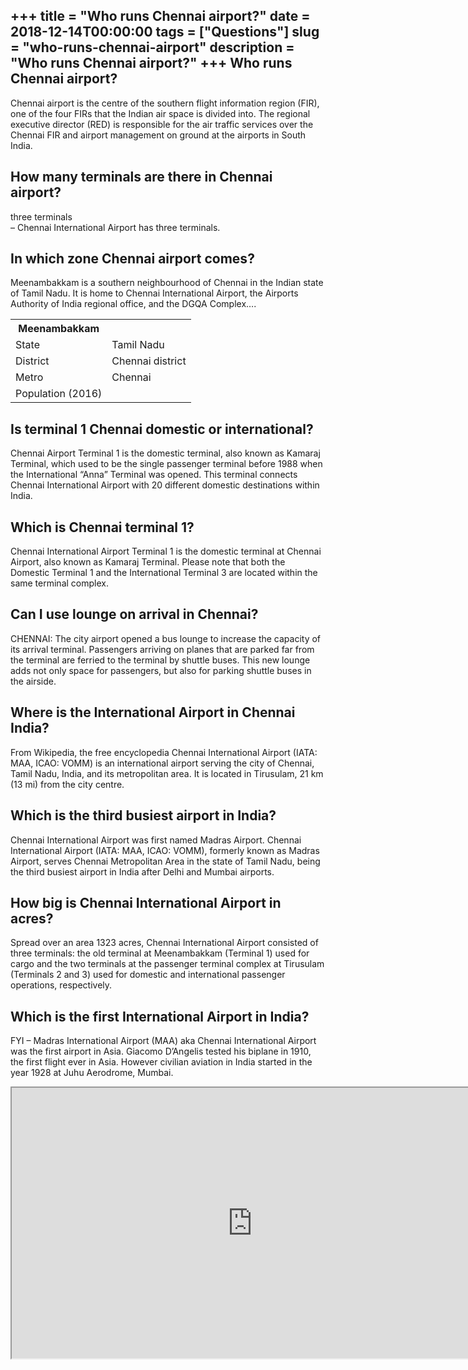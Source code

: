 +++
title = "Who runs Chennai airport?"
date = 2018-12-14T00:00:00
tags = ["Questions"]
slug = "who-runs-chennai-airport"
description = "Who runs Chennai airport?"
+++
Who runs Chennai airport?
-------------------------

Chennai airport is the centre of the southern flight information region (FIR), one of the four FIRs that the Indian air space is divided into. The regional executive director (RED) is responsible for the air traffic services over the Chennai FIR and airport management on ground at the airports in South India.

How many terminals are there in Chennai airport?
------------------------------------------------

three terminals  
– Chennai International Airport has three terminals.

In which zone Chennai airport comes?
------------------------------------

Meenambakkam is a southern neighbourhood of Chennai in the Indian state of Tamil Nadu. It is home to Chennai International Airport, the Airports Authority of India regional office, and the DGQA Complex….

<table><tr><th>Meenambakkam</th></tr><tr><td>State</td><td>Tamil Nadu</td></tr><tr><td>District</td><td>Chennai district</td></tr><tr><td>Metro</td><td>Chennai</td></tr><tr><td>Population (2016)</td></tr></table>

Is terminal 1 Chennai domestic or international?
------------------------------------------------

Chennai Airport Terminal 1 is the domestic terminal, also known as Kamaraj Terminal, which used to be the single passenger terminal before 1988 when the International “Anna” Terminal was opened. This terminal connects Chennai International Airport with 20 different domestic destinations within India.

Which is Chennai terminal 1?
----------------------------

Chennai International Airport Terminal 1 is the domestic terminal at Chennai Airport, also known as Kamaraj Terminal. Please note that both the Domestic Terminal 1 and the International Terminal 3 are located within the same terminal complex.

Can I use lounge on arrival in Chennai?
---------------------------------------

CHENNAI: The city airport opened a bus lounge to increase the capacity of its arrival terminal. Passengers arriving on planes that are parked far from the terminal are ferried to the terminal by shuttle buses. This new lounge adds not only space for passengers, but also for parking shuttle buses in the airside.

Where is the International Airport in Chennai India?
----------------------------------------------------

From Wikipedia, the free encyclopedia Chennai International Airport (IATA: MAA, ICAO: VOMM) is an international airport serving the city of Chennai, Tamil Nadu, India, and its metropolitan area. It is located in Tirusulam, 21 km (13 mi) from the city centre.

Which is the third busiest airport in India?
--------------------------------------------

Chennai International Airport was first named Madras Airport. Chennai International Airport (IATA: MAA, ICAO: VOMM), formerly known as Madras Airport, serves Chennai Metropolitan Area in the state of Tamil Nadu, being the third busiest airport in India after Delhi and Mumbai airports.

How big is Chennai International Airport in acres?
--------------------------------------------------

Spread over an area 1323 acres, Chennai International Airport consisted of three terminals: the old terminal at Meenambakkam (Terminal 1) used for cargo and the two terminals at the passenger terminal complex at Tirusulam (Terminals 2 and 3) used for domestic and international passenger operations, respectively.

Which is the first International Airport in India?
--------------------------------------------------

FYI – Madras International Airport (MAA) aka Chennai International Airport was the first airport in Asia. Giacomo D’Angelis tested his biplane in 1910, the first flight ever in Asia. However civilian aviation in India started in the year 1928 at Juhu Aerodrome, Mumbai.

<iframe allow="accelerometer; autoplay; clipboard-write; encrypted-media; gyroscope; picture-in-picture" allowfullscreen="" class="__youtube_prefs__  epyt-is-override  no-lazyload" data-no-lazy="1" data-origheight="433" data-origwidth="770" data-skipgform_ajax_framebjll="" height="433" id="_ytid_46985" loading="lazy" src="https://www.youtube.com/embed/YZVZ9BDERb4?enablejsapi=1&autoplay=0&cc_load_policy=0&cc_lang_pref=&iv_load_policy=1&loop=0&modestbranding=0&rel=1&fs=1&playsinline=0&autohide=2&theme=dark&color=red&controls=1&" title="YouTube player" width="770"></iframe>
